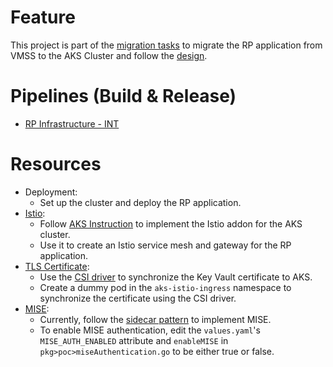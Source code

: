 # Feature
This project is part of the [migration tasks](https://dev.azure.com/msazure/AzureRedHatOpenShift/_wiki/wikis/AzureRedHatOpenShift.wiki/515448/Migration) to migrate the RP application from VMSS to the AKS Cluster and follow the [design](https://dev.azure.com/msazure/AzureRedHatOpenShift/_wiki/wikis/AzureRedHatOpenShift.wiki/567165/Mock-RP-Design).

# Pipelines (Build & Release)
- [RP Infrastructure - INT](https://dev.azure.com/msazure/AzureRedHatOpenShift/_build?definitionId=321081)

# Resources
- Deployment:
    - Set up the cluster and deploy the RP application.
- [Istio](https://dev.azure.com/msazure/AzureRedHatOpenShift/_wiki/wikis/AzureRedHatOpenShift.wiki/499024/Istio):
    - Follow [AKS Instruction](https://learn.microsoft.com/en-us/azure/aks/istio-about) to implement the Istio addon for the AKS cluster.
    - Use it to create an Istio service mesh and gateway for the RP application.
- [TLS Certificate](https://learn.microsoft.com/en-us/azure/aks/ingress-tls?tabs=azure-cli):
    - Use the [CSI driver](https://learn.microsoft.com/en-us/azure/aks/csi-secrets-store-driver) to synchronize the Key Vault certificate to AKS.
    - Create a dummy pod in the `aks-istio-ingress` namespace to synchronize the certificate using the CSI driver.
- [MISE](https://identitydivision.visualstudio.com/DevEx/_git/MISE?path=%2Fdocs%2FContainer.md&_a=preview):
    - Currently, follow the [sidecar pattern](https://dev.azure.com/msazure/AzureRedHatOpenShift/_wiki/wikis/AzureRedHatOpenShift.wiki/595474/MISE-istio-external-authorization-V.S.-side-car-pattern) to implement MISE.
    - To enable MISE authentication, edit the `values.yaml`'s `MISE_AUTH_ENABLED` attribute and `enableMISE` in `pkg>poc>miseAuthentication.go` to be either true or false.